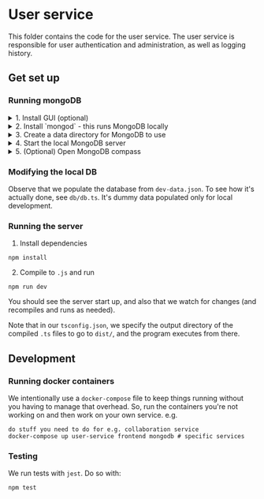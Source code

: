 # User service

This folder contains the code for the user service. The user service is responsible for user authentication and administration, as well as logging history.

## Get set up

### Running mongoDB

<details>
<summary>1. Install GUI (optional)</summary>
<br>
To use MongoDB, I recommend installing [MongoDB Compass](https://zellwk.com/blog/local-mongodb/#:~:text=To%20connect%20to%20your%20local,databases%20in%20your%20local%20MongoDB.), a GUI for interfacing with the underlying tables. For an overview of important fundemental concepts to MongoDB, I recommend this [FAQ in the docs](https://www.mongodb.com/docs/manual/faq/fundamentals/#:~:text=Instead%20of%20tables%2C%20a%20MongoDB,in%20a%20relational%20database%20table.).
</details>

<details>
<summary>2. Install `mongod` - this runs MongoDB locally</summary>
<br>
```
sudo apt-get install mongod
```
</details>

<details>
<summary>3. Create a data directory for MongoDB to use</summary>
<br>
```
mkdir mongo
mkdir mongo/data
```

`/mongo` is currently in our `.gitignore`, so use that.

</details>

<details>
<summary>4. Start the local MongoDB server</summary>
<br>
```
mongod --dbpath ./mongo/data/ --port 27017
```

This runs the MongoDB process, and specifies the path for it to use on disk, as well as the port (by default it's 27017, so we just use it, too). This is the same port number we will reference in our user service app.

</details>

<details>
<summary>5. (Optional) Open MongoDB compass</summary>
<br>
Using MongoDB compass, connect to the URI specified in the `.env` file. You should see the tables with dummy data.
</details>

### Modifying the local DB

Observe that we populate the database from `dev-data.json`. To see how it's actually done, see `db/db.ts`. It's dummy data populated only for local development.

### Running the server

1. Install dependencies

```
npm install
```

2. Compile to `.js` and run

```
npm run dev
```

You should see the server start up, and also that we watch for changes (and recompiles and runs as needed).

Note that in our `tsconfig.json`, we specify the output directory of the compiled `.ts` files to go to `dist/`, and the program executes from there.

## Development

### Running docker containers

We intentionally use a `docker-compose` file to keep things running without you having to manage that overhead. So, run the containers you're not working on and then work on your own service. e.g.

```
do stuff you need to do for e.g. collaboration service
docker-compose up user-service frontend mongodb # specific services
```

### Testing

We run tests with `jest`. Do so with:

```
npm test
```
